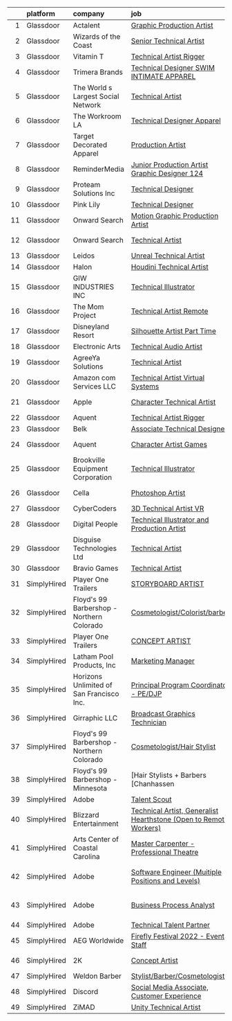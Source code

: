 

|    | platform    | company                                   | job                                                                                                                                                                                                                                                                                                                                                                                                                                                                                                                                                                                                                                                                                                                                                                                                                                                                                                                                                                                                                                                                                                                                                                                                                                                                                                                                                                                                                | update_time   | location                 |
|---:|:------------|:------------------------------------------|:-------------------------------------------------------------------------------------------------------------------------------------------------------------------------------------------------------------------------------------------------------------------------------------------------------------------------------------------------------------------------------------------------------------------------------------------------------------------------------------------------------------------------------------------------------------------------------------------------------------------------------------------------------------------------------------------------------------------------------------------------------------------------------------------------------------------------------------------------------------------------------------------------------------------------------------------------------------------------------------------------------------------------------------------------------------------------------------------------------------------------------------------------------------------------------------------------------------------------------------------------------------------------------------------------------------------------------------------------------------------------------------------------------------------|:--------------|:-------------------------|
|  1 | Glassdoor   | Actalent                                  | [Graphic Production Artist](https://www.glassdoor.com/partner/jobListing.htm?pos=121&ao=1110586&s=58&guid=000001819ec3025aaa6997ffa22ed86c&src=GD_JOB_AD&t=SR&vt=w&ea=1&cs=1_68b83e78&cb=1656225989777&jobListingId=1007945558438&cpc=AC285F3A3ECA6BB0&jrtk=3-0-1g6fc60juirn0801-1g6fc60kck25c800-22720f81a25c8eb8--6NYlbfkN0ChYVx_I3yfZ_JDY3EFoivtqvi_stwnZ_kRt8Dowt_l_d1ydueao4NE-oUleRJ4yhjI24uC7q9QazSbV01jVu0aTC4klFrEunsKmI0CC3LdNOUaQwDKjIRcCWi3E4Xq8b6VSbW0XqCF31KZc0foOcY9yHmN0pt8crHKtnpCm57t86S4MPp0PiMFatxUhRasIh34SprO_sZxRXfrWe4P9jsnyyFxwoX3yuXkLMSyzyr0necLu1XFRfzK-FMTOZJOoOTaE9DerCRO3MZ1HWEEU_kVA1hPyrVF3sWv8vMS1_oRubs6-eQdBvlZG3ftQWu0J0QDQTV8sDQ-Dp6dkwLcIqIG6sFSVrWB1Ktu3cy1J_da1exmhMLPF_Pz8nWpsUQtJJflSCVDiTKsjA90vZsGcjBdDS4Ecuqg2qjbxfa3xBp5XeIDLsvdqqtFp1p74_CqfSBAfGvuPISzM7OaV6dV_KrB3SOk2SistAwC0_vBnA_OkUMOtJGmHbfOp2etx3tRUOi4ifHPOppbiOKBtMUNYKh-XnqPh-24maCrtdvNKIOFg_LL4gcv6CQVnfWcqh1UivsMamRckcm-LIwnGGcyULkLFZgSUzs4mUgxlUqsRjDV2D4K_oR6eiLSxhNkExDpooC5Hyf4TFIJQSQBgeNj8wlJ0vVCxEV5Cylt4ikXd03aeaexiMlAv-_sahj6cudFFRVvjfoI6uetN2jBEMO286RzGdq7Cxo4LUX9DYPVW6R0OG2lo-pIKJfuAOTVhxKSqrLHuD3RchwTTArf9f1gnet3gdKTtVAhZYZ6JkKXYHuhRrrYc4mqSWpPxZX2WT_9xo-ANAamLAJ7PnHkjdxK19TI3YPTQ6u2-_7mQ-GXxFw_Hzox9NKCPjHgbOSCaim0G4bn2KvjQ4Gahyi9tGcnQ4B1-nk2sLPS6SVIEZLNvkHakCtmsWJfpSWD84KHWp89gYd7c2E2hVwZbDh-FMBELucj)                                                               | 9d            | Pen Argyl, PA            |
|  2 | Glassdoor   | Wizards of the Coast                      | [Senior Technical Artist](https://www.glassdoor.com/partner/jobListing.htm?pos=128&ao=1136043&s=58&guid=000001819ec3025aaa6997ffa22ed86c&src=GD_JOB_AD&t=SR&vt=w&ea=1&cs=1_597bd857&cb=1656225989777&jobListingId=1007942802386&jrtk=3-0-1g6fc60juirn0801-1g6fc60kck25c800-2e8120c95d0ca352-)                                                                                                                                                                                                                                                                                                                                                                                                                                                                                                                                                                                                                                                                                                                                                                                                                                                                                                                                                                                                                                                                                                                      | 10d           | Raleigh, NC              |
|  3 | Glassdoor   | Vitamin T                                 | [Technical Artist   Rigger](https://www.glassdoor.com/partner/jobListing.htm?pos=119&ao=1110586&s=58&guid=000001819ec3025aaa6997ffa22ed86c&src=GD_JOB_AD&t=SR&vt=w&cs=1_34a357de&cb=1656225989776&jobListingId=1007962317063&cpc=654405A9B1E0A9F5&jrtk=3-0-1g6fc60juirn0801-1g6fc60kck25c800-d1729e2342f72383--6NYlbfkN0DMrcEu7yrtATojKJA7cEzGQ3FdRGWLh0CZQInL4ECGI6k5tN82kdM0cJmh4vC7GgjpjbQeE5vFHotHBi15vWTIMJ4yAvWAqWsM3yUkfZrfPR5_JbD41woid8Z4aQ0hF9ds56gHuPBjLGMZvZRK5TRRkHcRuaZAXh56ue6QrLIkX5_hACo6R7KPg9z1_xLM_jSI_QgZzzKjmsntJ41DBOgWIOlU1dGKKh3pLdglkAwnYQ_YMgzigqZLHIrYnbbWng8bsmgq9W1zunqv1fvwD0-7tjH01UcmxxJwvDjGfNs_6OYu35xlMc1rGvLeWyf_IiQ0ZdlnbHL7vCM9aE2Qf1p6If21lTFjIodH7s5voghj0Ku9KGPB-ozxPUIY_PaSKYeXwiJChkMmLtXg5KFqvkJSa0S0cJiIdb4Maofp33gYjoQFL3pbJ0uTFnEKuVEDQlW4jzfhlCD4nVqltzPZQDkX)                                                                                                                                                                                                                                                                                                                                                                                                                                                                                                                                                                                                    | 1d            | Austin, TX               |
|  4 | Glassdoor   | Trimera Brands                            | [Technical Designer   SWIM   INTIMATE APPAREL](https://www.glassdoor.com/partner/jobListing.htm?pos=109&ao=1110586&s=58&guid=000001819ec3025aaa6997ffa22ed86c&src=GD_JOB_AD&t=SR&vt=w&ea=1&cs=1_87059950&cb=1656225989775&jobListingId=1007942360547&cpc=9A35C3CDC9AD954F&jrtk=3-0-1g6fc60juirn0801-1g6fc60kck25c800-4e00f04391f14b82--6NYlbfkN0DzaDHVbxJ-LJZej0v9fk4K-FwNocoxjQ_zxp68kPBvctOBIAfBBfY8yM6aWU0BbG79AGZrteZDLLR1ROExfUvURuACMNXEbU2lgAZJTHfTwjbvTSxRq4aFQdJ-C5X2_gb8JBuE7G684wYkkNPhUNfVRXTN6x96PErJfEPfX6yxrsP4V52AM0C8BHBBJXIs_ceJnQvGp72VysoKNNhCVXerVu9v7gpSziIxha04615iBRAp_VXUFAhqe_jnUAT3qWEMXeNSGgM3OP5mwbO7GejxFq5ytwdGMuctiSV_fGNJkvDuNSxVQrdW1ZUThSGXH8P-dJnqwik1hH0TpbdXsUCJHf1ILre4qktvCu-ldlMuDTRdxUwpOPXbtG0LP2E_RReLNbR3YzLvQdX_41k9zVy7EOMegVFezGUJM-HvkmQFJ-BBv7cvKmTGVX-PodLUPaA5-5AMKEhV12WrvZ5lLtyTsnGU_ydRXJQtWtRm2SyLzb4f6HkeWi3IMTOMtUZnHNDQtPPahtl600ySYSpQYqvsTWqrqOILd8M%3D)                                                                                                                                                                                                                                                                                                                                                                                                                                                                                              | 10d           | New York, NY             |
|  5 | Glassdoor   | The World s Largest Social Network        | [Technical Artist](https://www.glassdoor.com/partner/jobListing.htm?pos=117&ao=1110586&s=58&guid=000001819ec3025aaa6997ffa22ed86c&src=GD_JOB_AD&t=SR&vt=w&cs=1_1a37cb19&cb=1656225989776&jobListingId=1007940701350&cpc=42BEC95245890617&jrtk=3-0-1g6fc60juirn0801-1g6fc60kck25c800-a89872819a82c25f--6NYlbfkN0DSgjPPcnEdvoK3uuxfISLALE6pB1FR7YSHOr_tSg5_QGIhoz_2VqUepdcKLBLI_zSM2ofyPzeQLtzdoth_FeSpi_SRGo1jm_O5Zz3wI8xirG3g5VATtwtMr0r4LH8DSyg-ysPYLWuJRl3oK_-dNRVnhmQzoQ13ikV9FlZyMcmYyzehO9SEQ187So3EvBb4Ar7jCRkb54HgGMP-RGwUysZrmhba2Q3l2ejShX4Pigomd51VMfCZoX4OHjluRuzu_JEtxRhwd0059kzEJ6EohCG05XBFFTAyxyMYqbQx09HChkT6bsTtUJun6IJuOBb752oXPPn_OMXRLGtaBeovDTQ8-FHwNRdVFpTB6JWAbPIOfQuNv962QNn_elOqu-3PHBcygyBbQc2Nd17ymj5AHhuORAJMPsf0swJeenv2ljMZGOwRLmP5Xw0l2YUV6l6zx0cz52wdOAb9ER4NKnGew49NUg0MdDRvwNHx4BpLFlTVjwmbF6foQ9gwvSNew9pL757U_11v3iQVPrRkrtBNAOBrywnMGTG6dGv-9eUBJMAjOwrN750OghdWfJLS60atUDWdmmSClmgceg%3D%3D)                                                                                                                                                                                                                                                                                                                                                                                                                                                                                 | 11d           | New York, NY             |
|  6 | Glassdoor   | The Workroom LA                           | [Technical Designer  Apparel ](https://www.glassdoor.com/partner/jobListing.htm?pos=111&ao=1110586&s=58&guid=000001819ec3025aaa6997ffa22ed86c&src=GD_JOB_AD&t=SR&vt=w&ea=1&cs=1_f582e78e&cb=1656225989775&jobListingId=1007948862201&cpc=81AAE51C33FDE227&jrtk=3-0-1g6fc60juirn0801-1g6fc60kck25c800-63055c2c9f39e4bf--6NYlbfkN0BbxD7TrE-0N5bh3QngsCY9650hf7u1LNH0kUNNe64i46ArhF52c5H6kK_ReaOHWezDTI2PlXxbWhRUQmaRdJbsiGHEQRuhsScJbHgWwr5ya7Irfu9MN8k1a-SYASiDP-zfItoPmHoWd_EDJt6aCO4KZEYE13hlEpiS2PXxaSIpcndCNbv4tB3l7CpzQvOoUQ3WpXc5Fu8AqJfv7oZOcLliyZMFX2nyoHrXIDsgunAEk-ER6kXjZ7v4ZILfBlJEzbTeN7Itibg7UmYlUIXhvDMiKxDMPrlr02XL2xnOZCGK-LGc_Iayp7civaBWqR56SOBLI3A40lEhcerAj4JzIYAQgK8xPc-Y-XmI93PoQVObHZJeBQrt__6TNZ76wrPl2bf6T2nh0JN65ZnLAkqYkI0EBuXnO18fwThsbkrrWu_99teEgMmb4Z_U68B0xRHIV2v0hlfKBPAxQ2XqYB2cT3QRDmVoM0YhyNXd9Sizs2-FPvseTTtJvfMgupBkxMO6GvKuEsSiF334nFsygFJcY_5zM2rLMsJ4WTE%3D)                                                                                                                                                                                                                                                                                                                                                                                                                                                                                                              | 7d            | Vernon, CA               |
|  7 | Glassdoor   | Target Decorated Apparel                  | [Production Artist](https://www.glassdoor.com/partner/jobListing.htm?pos=112&ao=1110586&s=58&guid=000001819ec3025aaa6997ffa22ed86c&src=GD_JOB_AD&t=SR&vt=w&ea=1&cs=1_55bc3243&cb=1656225989776&jobListingId=1007957354561&cpc=BCC169F53084E245&jrtk=3-0-1g6fc60juirn0801-1g6fc60kck25c800-1a3b45e677a54cb2--6NYlbfkN0Bo_CM2a8GgFIiw_-9fb5ug3xmG_MFCzpxBl7ntROtVZZwkxXllnYUBhzsTqc9HtDgbkoWzaQyTD8_XaTgEbQv3-SqPWKERgS_tywJGKmf8eQuRLrDFduzydL0waq8QCLW0iRimbD2pB3Fdt6YqXlu_Q5nr5HDngECSopHhOxqwVou12V0qZJ5dw569GPS6PyBsgZCw4wCgH2rRPwBYHwj97KHl-MX14ePomvUISS6cLnUCjY6l1CPv9JWxLr-hSHhzgP3cEoTAd0M-5D_caejStaah1r5rgZpevMSJprNv5jvsbhPehhhYyxrDoBplpHy54Kc4u9LnZ9tW0FFZfPKwQOzr1_h3z4PzcOLi3xHVEyMQvoKPOyuOLKR8JTt_DHIssHi7S4nXJwQJZ9xp9O4lkltHpSVbs3BudIkOxMjoDXThHuI_jSXfj-sPXLG9LvSYP5HVU6PcY_mSsj_AVZ96Yr5-Kp4H3idbkQ07ShgGZNzAFw9H19_p)                                                                                                                                                                                                                                                                                                                                                                                                                                                                                                                                                                       | 3d            | Naperville, IL           |
|  8 | Glassdoor   | ReminderMedia                             | [Junior Production Artist Graphic Designer  124 ](https://www.glassdoor.com/partner/jobListing.htm?pos=118&ao=1110586&s=58&guid=000001819ec3025aaa6997ffa22ed86c&src=GD_JOB_AD&t=SR&vt=w&ea=1&cs=1_34a198e9&cb=1656225989776&jobListingId=1007936492396&cpc=8795CF9063CD573D&jrtk=3-0-1g6fc60juirn0801-1g6fc60kck25c800-569d684d66484897--6NYlbfkN0BV5xWQvMmIkgUcdRWb7iWRWS4LnwJ0A4ASNg0KGqrukA_POA8ifgoOj7ZHGRdIKnJM5Akv8CTLubbgm39frLjI6SW68wxRZ1sDCXhijtVGwGl9pRDfP47KOcAfa8RcWKCvRIKgRXTu8xs--URbPDi6al_OYfeBVj0B8e5CxHkjLpKmqZb1ZIUPCfsKVGg8okCJ4FTwFveRg-FhYqWSAopq89-I7b5C_5wjdvggS-Eb1nkT6ULNUonlR0sSCKZzeNIcob2MZX_GzVmZDCOcTBjlAANT1jyTuTQXMZeQRAoC3jXZaAID2a1z7ui9xVKe6__L-rX_-owrXIuUYnPAtJAIteiqIDGDT4Vllz74RS6smqTXCqL0vz6YpvLK9Ct-0r3f43xTUlrMYse-pVQgbXBzwt-O4OcMohwI2qLVy6Im9mDMN0wktw9240bCxzwFtJYSwvuETYgafTRGxaHV4dosihZvVgDJBpHIfZRtypqyzevRelu5Gx0YSVxac5OUgrDSs_Ilp-adpq1Hn_wsbh3L52cQzKSt0Uc%3D)                                                                                                                                                                                                                                                                                                                                                                                                                                                                                           | 12d           | Dallas, TX               |
|  9 | Glassdoor   | Proteam Solutions Inc                     | [Technical Designer](https://www.glassdoor.com/partner/jobListing.htm?pos=108&ao=1110586&s=58&guid=000001819ec3025aaa6997ffa22ed86c&src=GD_JOB_AD&t=SR&vt=w&ea=1&cs=1_f32e3738&cb=1656225989775&jobListingId=1007957157599&cpc=5AD91290C07BA34D&jrtk=3-0-1g6fc60juirn0801-1g6fc60kck25c800-d1a8cd7a36bbccdd--6NYlbfkN0AEHyidsAqlM5jU6RNZv1Yf_D4e3sgfUyke_uMGTUdwuNYaPub4Pzc-m7WlvIsD3mx2oUdZ4W7WlRNRRNhxlogjq4lkkLP-kxzMHokMcDwNF6sl7fpS5lBMMKe8h0378UpkGmF67BhasmU-epXJX_L_fj0Bt_qQrpg8Xj46DImytkJLG-izhDhCgRfbCoH_NfGz2zTLF3N1DBC0DIe6co1PIhhxsueBwYeFM2VfWWgnPwAViLtEkySvd9hgq8oacjPWwWqtQQ_r78WoNe8GcIv2RYWzn0Frsl2FReyMlxGYG_h8S4nhi1cOqTI0_slaLTA8yYBpMk81DxsbvUFp58HqDhsz_Lp3HuEnJF2SS1SnzXwlw9MrPo_r-RmaUOQnIse_vhgJCIiNZ7GWUbFvFgP3DS9Af5Uhb6hrFep3DAFlTGDdYRiIMxPSdTV8mIP8Ebt13FlHsE900SYnpRRhz6P6IPSYOSmtZjGTqeRPcHNH0ImbrbZv1GGOGdKgCTYkJ1q4VAz7zji_qg%3D%3D)                                                                                                                                                                                                                                                                                                                                                                                                                                                                                                                                          | 3d            | Manhattan                |
| 10 | Glassdoor   | Pink Lily                                 | [Technical Designer](https://www.glassdoor.com/partner/jobListing.htm?pos=101&ao=1110586&s=58&guid=000001819ec3025aaa6997ffa22ed86c&src=GD_JOB_AD&t=SR&vt=w&ea=1&cs=1_c8406d16&cb=1656225989773&jobListingId=1007942576037&cpc=B19CC7041F9A17EE&jrtk=3-0-1g6fc60juirn0801-1g6fc60kck25c800-6ca449f7b44f1ffa--6NYlbfkN0A8LtuUM5rt82vFgyuUx_XuLHI-lkxGTrVIFyp0Xvz3vs24rs5Sb8Q6Bq2cwIJ11y8FfEiLGhJhF88_JaM0WcfrHwF79YfVmWtIVxPQ7r7lri3V6acNC4fxRtK84dkVoObiiXZpJf0AdkW5d3or8LrXhZFJyP0Blb2YzeIq1b71rm2eWg8m2AJ6B4UrjZV7ISrixS6nDf0gjZKj2i9bwYNsiQMkc21Zka5YRnIrOGkjuQ7UyfyBrr1tLDTJwLki2b2CkG6T7D2vfCEEf0RtL2RnAsqpPQfd2Rua7hxdh-Fci36pBMPVBgOTlKwKkZoxlwzqOdJFOxsN1rlfKTI0PrmoEDVAmTI4dqwOuWSW5opyF-_dqaUv0ONyqIZRb2ZhVyd7moQmh5wXg0M_qTV4hXmwVZNSEjpCOuUGBZsQA-Y40vKJINv19wDY0fglCKQXVZ5CnYXTtA9LIgV4LvwNqml_Rel8-PzMawpuTexvtXi-fFL29RUjlzDJ-19l6VpUNRKWTikKqMyOFA%3D%3D)                                                                                                                                                                                                                                                                                                                                                                                                                                                                                                                                          | 10d           | Nashville, TN            |
| 11 | Glassdoor   | Onward Search                             | [Motion Graphic Production Artist](https://www.glassdoor.com/partner/jobListing.htm?pos=122&ao=1110586&s=58&guid=000001819ec3025aaa6997ffa22ed86c&src=GD_JOB_AD&t=SR&vt=w&cs=1_1ddf0b61&cb=1656225989776&jobListingId=1007961833936&cpc=FAE5E775D180B2FB&jrtk=3-0-1g6fc60juirn0801-1g6fc60kck25c800-e8e3ed6900b5bd0b--6NYlbfkN0B7YoEZZ2QAGDyEGGmBPAUWSHc1Mt3sMCn9FehKcWA3wwfxcx19LEZnY8Y4HGhdxxoQp0HmvOAT_UBjjWFVv8sKPGzeOsoHlhoPu-AF2LbWSgdmVQgi5Qvn9Dh61AkfJq-XkVTpI-rWPT3r_cl3LK-3vVnDhNDnEu_Ixs15ZP4QiU04Hou0RnqnuwWofcR3EV1hLkJpQBaLEu4OW3RBODBAuXF015EjRaVvumLbLRa996ctLM029x6ZLu2OBKu3SWFvWSnUaBTdF3CS4TJD54W28NFyCVjILiDrJR1Mo3bgTjgNT3QZ1yO-TiZtuDwvtbSFbHjGN0azIBMCj3rdVpbyzRHzsbvylEGa8ZoWhdHw87qWXFkfyFtgORaIliCAM1NdzNLemzG7hgy_nCyT-VDpScqTZVqoAaCyh9itzkhXVU3l54Mdy7L9EIMaAes83zRKgVHRVVM57LCt7Gk6qDqulXSC5wp_rfnt3y6Z0jCxlFc97MS7jXfVf9GZwinZniKWhqm8Np-X9ko3B7LzFmwSKnIrnxNiIrBtrHo-HQZPTcjsIgmTe9FOxfN6glmNA6GX05FuuJ4B2BJBxeSinDL_LXOyRGS6HcD7iqvGsBgJY_UY6yyrAhXNc1LyqIseKzNFMgupKZba64mGvyatycbMNDsqfUf8kCich5PmWGkMdx6Gawap1C2cHRFkG6vOdK6vvuGn2X735PJkQElYeBA2FMEjh62XIzbhv82_3xQdygidGCNzjos1ilvo_88nTTGI4XbyHiKjR8l5a_3o0YNTutxvzfqBlmD9pt2FBAda03XmX91HxuE9rRHY9EkjSRd3L1hPh-6CRuPKW-5nprq5Cc3vTahDSrZ2PXDZzdXIPRQJrSP_Qb6kbjHYOZgseidz4_FKjwncqymI2K94M8Smbzcrwlq8GjPx9mWi38IGgTHpyOr-CITsGe3GPMO79y1SpPdhKYf_kGgUGs7Kw_wVQPBbDgJ3VeT4O4-w6DmYTVDD3sSpbqrKbpkUg0jpqlppZKl11us0pw%3D%3D) | 1d            | Sunnyvale, CA            |
| 12 | Glassdoor   | Onward Search                             | [Technical Artist](https://www.glassdoor.com/partner/jobListing.htm?pos=113&ao=1110586&s=58&guid=000001819ec3025aaa6997ffa22ed86c&src=GD_JOB_AD&t=SR&vt=w&cs=1_e531e980&cb=1656225989775&jobListingId=1007954886133&cpc=1FDE87803EF93CD3&jrtk=3-0-1g6fc60juirn0801-1g6fc60kck25c800-5131d7b8876a0659--6NYlbfkN0B7YoEZZ2QAGDyEGGmBPAUWSHc1Mt3sMCn9FehKcWA3w0R0aH9tn_iPRPZmwuOkWsxEWWC8gx3As6Kin8dza-zO1qi84xRYi-22dBLOTXn3y7FjxBhDhCHCO3qP1SaUDmU7IMeOPcNnVVI_NQpCX5fLoJMiqsFbR0fySQ4eHDZPdgvUyufVUWxAWuCGyG6NT8qVDlTwsVj_7UaPGjpy-gxpd19Aoywq5Rm1harWKPuG2a-vD4KAT7vTeQwF5E7yoYAw25GJM81QdbDUqikS_isBCxWjdOZORnVJ3sYOsf9RCkTk4D03algr1CTEenCsOQeC3sr2d8s8JSBuZsDsbi0H-FlJvd-VVrxz2fvnVJEfA2gfm3a6xQidocaBJMSgFrA0aFjAECKqK15J2tC-4W4Dvns8NcgDIFIAEyL7V52hUVk4lV4sY0pNkoIxjJFeXpwvAlAEd0YutK51-dtZbvJKsvyg_PMuyvs5qu4bgFkaNUdz09JpBtVOcZ6Lhg4y_dpnxEn1ELzDrnMOVXVoCUaTAvAxb9zMwH6iR232xZRe-38yqLcMZGIXrFU203BrJckE6NuGOVhA_ZR5_B6io6oaKkyi-Ara6hvyIX6J50DAhmZrga0-g6GAwsLSkZ05oxUb7lYjehHayQQF7hBRzkzC2idFdl0KmTs5nLVrpmwxYvEN8D7SHtMoXvihl22MF4JLkVqEPMGGQT60DKbhXudJ37G7RxoNKExv0BTsnWe2QiAJrt7-nPz1Wvu8IO3M1VlQBXDd7zLD7rA5LDSENQZTFVzzo5I38TGJ15dpKov0jEZalOArOZjH_c9wn0PVY1rRqOqBXjdGMM7t8sgu8We75pOx8geXkTUlZ2ZoLn865X1Mnmq2THhuIpYWCViqQiJ563ncYJ-L2kg_t2LbD0bI0DPSJaSBYjb29zRU8DYTUKRD7hjHKCLqlQMjr3H8YntY9nncBE3xoMtG6jt8JEfSx_PIEa6RClpaUf0hL_J6EfK9ZTl7v6kP)                                             | 4d            | San Diego, CA            |
| 13 | Glassdoor   | Leidos                                    | [Unreal Technical Artist](https://www.glassdoor.com/partner/jobListing.htm?pos=110&ao=1110586&s=58&guid=000001819ec3025aaa6997ffa22ed86c&src=GD_JOB_AD&t=SR&vt=w&cs=1_22067548&cb=1656225989775&jobListingId=1007942534448&cpc=39721386339D0809&jrtk=3-0-1g6fc60juirn0801-1g6fc60kck25c800-8f4ae5795578ef6e--6NYlbfkN0CZUO70VSdYKA8PR3jfrSh5ljhqJhfDt0PzQCMubt8cRihWbmqO_-CcWTBwQGpXTij7f3URfWPIMThHTt3tGxfKzaCyKX591fJOuDZXagR_WoESiAk41m5Jre8N7w6OskZp3RJq_SKlMmSJBKbO7CpzFoF3RzMXAWQR0sLqlITwk50iPKARXVKR2B5GlEgIys5nTrSHXRyo47xqsIKCTCCr0gET-2VjxB_OHI3kb-5EOh_1B79UTZw-YYYbuipO3RRK9_ZrQO1Fr8Qf6RS4ygghVoRdcG0PdSzXt4jGXQB9sayBCpz2DdmLTqV_QKpa14BRz-IbaTD8w99D2im4x2EQ8iTusHPdj7G1uFW6KoNblJZ9ErMyfwpgiCyJ5hQpSDFrJgrRvjtLhiVYQ7y8kdxySkZlMDglgJG64diEn36oabmfcjRiupSiSqR-De1Xg85GgI2uWch27SrLmeCLfs6e-vrXWN09uegGDk7NxyX011mGvCsj0EfPZWSOzZaEToN7qLrhVp4moFk2vMRMDNRM32wgqFoYVC0yrjj6Dzti2134BlOqibYoi4dvSb9BNbWOrlDH1iNTSWxCZqpIPuqt5dDLggMjDy9Z_OcAxaTn_25g0Q5BUx_z)                                                                                                                                                                                                                                                                                                                                                                                                                                      | 10d           | Reston, VA               |
| 14 | Glassdoor   | Halon                                     | [Houdini Technical Artist](https://www.glassdoor.com/partner/jobListing.htm?pos=129&ao=1136043&s=58&guid=000001819ec3025aaa6997ffa22ed86c&src=GD_JOB_AD&t=SR&vt=w&ea=1&cs=1_e66bd266&cb=1656225989777&jobListingId=1007959833134&jrtk=3-0-1g6fc60juirn0801-1g6fc60kck25c800-0e682d02f5dde0a5-)                                                                                                                                                                                                                                                                                                                                                                                                                                                                                                                                                                                                                                                                                                                                                                                                                                                                                                                                                                                                                                                                                                                     | 2d            | Remote                   |
| 15 | Glassdoor   | GIW INDUSTRIES  INC                       | [Technical Illustrator](https://www.glassdoor.com/partner/jobListing.htm?pos=124&ao=1110586&s=58&guid=000001819ec3025aaa6997ffa22ed86c&src=GD_JOB_AD&t=SR&vt=w&ea=1&cs=1_35a4b3d1&cb=1656225989777&jobListingId=1007956841984&cpc=B076152010A3B66C&jrtk=3-0-1g6fc60juirn0801-1g6fc60kck25c800-df52499674402d85--6NYlbfkN0D0ff9e8Lfwlpl5zGbQmpn59AL71QmFd7VKOAnfyjZzp5sdngV8WPgYe0dov1m7Y2lFwjrbvwrvRpZ9XeSBlNvtin7dwLDm8U2jwpy4o9tCVRqCsAEGEiOZqdueQGPHavfxmDYfjlC56wPi7Tckr7wzfsb7oUrcCNwquubYzhDhT5cNb4S8P4UeMhE9ZpoRk7Ze6RN6rMvBc1unC0MGBhKWKeX75dfhie1I3u6oy0wv6MjX_0Lz9eSAmZ3Hbg79jyRKCSpEpVkUBYi8s50ThbmCJu_kcjX2o3x6m0refRlqFQvG9jyPdlCQUcZ1ogiWsrhOrWleZz-s0t2ffAYKlSoCCwLnz1kigX0stVaQtaw2YXVtkTqUE19SERwwdC__W8hnMkMruUOH2MvugoKvbtr8QYQzqogEDF1qz1vakc-o679QVcl7u2T-XlRuT20T7s_qfD2Du_MZkrEA1OjfSe_mVck2448UfCs%3D)                                                                                                                                                                                                                                                                                                                                                                                                                                                                                                                                                                                     | 3d            | Grovetown, GA            |
| 16 | Glassdoor   | The Mom Project                           | [Technical Artist  Remote ](https://www.glassdoor.com/partner/jobListing.htm?pos=106&ao=1110586&s=58&guid=000001819ec3025aaa6997ffa22ed86c&src=GD_JOB_AD&t=SR&vt=w&cs=1_07817145&cb=1656225989775&jobListingId=1007939939925&cpc=9C2286EA3771AAF6&jrtk=3-0-1g6fc60juirn0801-1g6fc60kck25c800-264f9011810ab4a3--6NYlbfkN0BDp_epf89aHDQhKpPegNJQ_ldQpEFZQsM9OcONMGxWx6pU56EKHF58QjVdAUvn2gX31HUntCyLUwzir2_2qLQKiwc4zqgc0EcGzWlJtEFabSJje5p3zQNcGS6mmu-hK71c0amOsooqt9D74xqUp2Fe1oOyI1RWtfFw9BBSi2GEBaE6UlKZT1OWIdXPTDdxo4r2CKcB4CXsP9lFH1MeYDGcuoJb7lbIqEouZW16ydFhUzY3PFQ24fZwbdOAilmhvGJ2eJQtNK0zZepykJWn1CAeiDnA646gkAbptNrKBj5pQm3r45lYtVDeLdioBRgGTQdvkHn9WoDFEAinwP5Y25DAoXigthEjALKouK-KqUqg_WFwkUTIgEDydvV4Le9hfQENHR81sUKU71CRGesbH6oZ-VwwFsrOAuA4RafV_mHmBRVULklfcPneA0Ds8gqRNwLfcWNGpFtXwKg7ScNuoGY--2ppGm6CkuOIrfJHKEKdKp65AF-BLpeN5UjdecdH8ULHj7FTxAjSSdlZGW47Y4CHnUqeg9V4A115KOnTCqIBLHWNHiZL0bcm5JPuX0IcKelxSFAYKePkJg%3D%3D)                                                                                                                                                                                                                                                                                                                                                                                                                                                                        | 11d           | Bell, CA                 |
| 17 | Glassdoor   | Disneyland Resort                         | [Silhouette Artist   Part Time](https://www.glassdoor.com/partner/jobListing.htm?pos=125&ao=1136043&s=58&guid=000001819ec3025aaa6997ffa22ed86c&src=GD_JOB_AD&t=SR&vt=w&cs=1_84f33787&cb=1656225989777&jobListingId=1007951411790&jrtk=3-0-1g6fc60juirn0801-1g6fc60kck25c800-30c9a2375c3fec87-)                                                                                                                                                                                                                                                                                                                                                                                                                                                                                                                                                                                                                                                                                                                                                                                                                                                                                                                                                                                                                                                                                                                     | 5d            | Anaheim, CA              |
| 18 | Glassdoor   | Electronic Arts                           | [Technical Audio Artist](https://www.glassdoor.com/partner/jobListing.htm?pos=126&ao=1136043&s=58&guid=000001819ec3025aaa6997ffa22ed86c&src=GD_JOB_AD&t=SR&vt=w&cs=1_d86c005f&cb=1656225989777&jobListingId=1007958055793&jrtk=3-0-1g6fc60juirn0801-1g6fc60kck25c800-bf2225137a4bb713-)                                                                                                                                                                                                                                                                                                                                                                                                                                                                                                                                                                                                                                                                                                                                                                                                                                                                                                                                                                                                                                                                                                                            | 3d            | Seattle, WA              |
| 19 | Glassdoor   | AgreeYa Solutions                         | [Technical Artist](https://www.glassdoor.com/partner/jobListing.htm?pos=104&ao=1110586&s=58&guid=000001819ec3025aaa6997ffa22ed86c&src=GD_JOB_AD&t=SR&vt=w&ea=1&cs=1_e4d000d0&cb=1656225989774&jobListingId=1007951928158&cpc=9908D8D4413DBB8A&jrtk=3-0-1g6fc60juirn0801-1g6fc60kck25c800-0e97c32089a08e2d--6NYlbfkN0Dwb_YIohz4zuU9-hizYTxpAJ9-qZQvsILXUPhgrrTAx5tS5Q7cYMYpo6ALWUQbQqPQiQ1qn7MmkWW37chkrsqLUFxmoGR0o3NHbhVPUXlHnJ0w3ZNtz9xp9hODUcuxehPfOLsRQhJ1sJhH3MYYD2quhXlc9D8fH-RjvVqMr76o7_mbbIfDg7xw2MtgTN1Zxq25Va3_nBswm8n0e7J9uOkCoFwNEtSn_d2PTiSpu7sxBMV48ZDuBvzpbaXHacMA6bvkXogH7IjzhcBwyQCZghrLu-7UaW2QcVjg61-SWRWJNS--K43nyrFA-Rv2qASlOm3q9VRUyyNI5AJsZZTOzcedFdLpzzKgearwIHb0RM-6w44IWTrwRh70gKplo9nx-0-Ha5dptgzvvb3W4lgw6BwedOD_EE_09NGpXSsZQpia4brYbqxXBjCipCV07M_uUL3seJ_XhWe8cIe89Yxn6QynXhtIK4ViPIUhwsGU-_9jggqpgpGC9vx-LJar1VTtO2I%3D)                                                                                                                                                                                                                                                                                                                                                                                                                                                                                                                                                          | 5d            | Remote                   |
| 20 | Glassdoor   | Amazon com Services LLC                   | [Technical Artist  Virtual Systems](https://www.glassdoor.com/partner/jobListing.htm?pos=130&ao=1136043&s=58&guid=000001819ec3025aaa6997ffa22ed86c&src=GD_JOB_AD&t=SR&vt=w&cs=1_452cb929&cb=1656225989777&jobListingId=1007946590861&jrtk=3-0-1g6fc60juirn0801-1g6fc60kck25c800-362bb63835cd799a-)                                                                                                                                                                                                                                                                                                                                                                                                                                                                                                                                                                                                                                                                                                                                                                                                                                                                                                                                                                                                                                                                                                                 | 8d            | Westborough, MA          |
| 21 | Glassdoor   | Apple                                     | [Character Technical Artist](https://www.glassdoor.com/partner/jobListing.htm?pos=105&ao=1110586&s=58&guid=000001819ec3025aaa6997ffa22ed86c&src=GD_JOB_AD&t=SR&vt=w&cs=1_71761b17&cb=1656225989774&jobListingId=1007943800865&cpc=AC285F3A3ECA6BB0&jrtk=3-0-1g6fc60juirn0801-1g6fc60kck25c800-b0764ac796d8d5cf--6NYlbfkN0BvKrLyj5gPmtZO9T8euul8TCxuuKNOtzRJOomxnwSEodTz2Bc-sPZl5OJ9R4TJsNeweKXq5aWbh9emI1Bdh4qUg8XCZ_BNygwrXO3dOzEnZpRSo6qle0sptwnuYlqFmsrrvBiQS_C18M7-w2LQsg7Xw2caGIg1_GOVX6ZhxtZ01dKlSR0wLAuPVZq4hmFoBzuwSHIfrlbn5WHPRQO3HX-IMmCI10dxGyoQVwYahHXbbGeBU7Xb8f97Eeyoi8BmQUwabuEtnLrBYgAdki4zO5PKP5wqAIub_Lrd5bYuidQ6Ju6GPuwztpkftileIy_XvErzAlGNwFQt1YC6vng8Lt7DwE6x32gQ9d_CqJT2R5HM-TX5AzyDXEXq3IyoQuuN_d4Gi-n003fNaTY9QtAxG0U2sPHi2sQ45T6L1fzSljziHK_WdS7YF_ofK_645RQijkslvVQ9GLvAA4Ukv-rfLA_RZvqzGecojxDlnhsxjYy8SvL-2dUcdnE3SljoCqLhxQI6Ut_aOXqKHIn_oLBzaxRrzHwxKiOa_Yuvm5-e76vl0--_dY1gNMyq8ntHI1GjCPOwtnjjwF8Phen8WuuEwSWjUbWvfxTOxv8osjAoTlFW8x3HW-UpM3FruOMAsrH4MGRTg1ZojtbNq0zt6jydn-IjACyEyTp4pMZ_xR7-iVXdMIPVKYGeugEpkJ1itzqBLCNZjlRXjNIFFtu_TptwxLHXU5fgRU7dCMA99TtiZTMDyRq5onMyIR8cfdRw68iNUi0BhwCdLt2I4gVoCCRjYqJDuIci1tKw8MRfpm0OUanTFrAwIPlgObeocUzy5R2UZYgjVjLcQulOQY-wXpk8qOjaiWVv5CNkMPv-Xu75x-aJfiPdHQU_sIfnZudhPtb0YZYA7wZ_e7GdHTrqDMtMEPvWSm3lut8xH2fU9vUWbSM29BIdW2GqXLpCqpgXSlM88-0mrrzXuDgvRQ%3D%3D)                                                                       | 10d           | Culver City, CA          |
| 22 | Glassdoor   | Aquent                                    | [Technical Artist   Rigger](https://www.glassdoor.com/partner/jobListing.htm?pos=116&ao=1110586&s=58&guid=000001819ec3025aaa6997ffa22ed86c&src=GD_JOB_AD&t=SR&vt=w&cs=1_25b8febe&cb=1656225989776&jobListingId=1007962455713&cpc=56C4EA4A1A191A49&jrtk=3-0-1g6fc60juirn0801-1g6fc60kck25c800-baa476b5b72aa624--6NYlbfkN0DMrcEu7yrtATojKJA7cEzGQ3FdRGWLh0CZQInL4ECGI9gD0Wolx9R2v-Aex0-GK07Knq57hB32WFRJXEorE8Gdb1PZY-tcXqFBhkUiSGen-2eUbNVnFuP8e9cXxFMkJuViH_SLlLVlw1G-0kwq843MN7R4rb_7RFzZEuvXSqX5eGErpKLuNk-Ta3RrBHf7snBoi4CdIH3_-G9KwBBke6gN63DbvSsKacDuIa9H7YE8sRLuVrLZLJN8UnSxyRFjS_rRqLBBPOqGIAbL-3J1AGqKvN351E8r4jvgnDamGDXLL6ThXxKCRqUdYukU_QvcE5w1PBqhA4Lixq-TtE2gTS2YKbDkvuDBAOULmxfpBtq8UWrw4fDtT14qh1_NEkdvU2_x1TlojjpUBoGbayQNjEMjguwfGCEiGEupcSWAIQ1D-22QhuY9jcLkldXwMAi1Y-7C20tq-bT3ZJxUW_rNq6u7)                                                                                                                                                                                                                                                                                                                                                                                                                                                                                                                                                                                                    | 1d            | Austin, TX               |
| 23 | Glassdoor   | Belk                                      | [Associate Technical Designer](https://www.glassdoor.com/partner/jobListing.htm?pos=115&ao=1110586&s=58&guid=000001819ec3025aaa6997ffa22ed86c&src=GD_JOB_AD&t=SR&vt=w&cs=1_90cf5782&cb=1656225989776&jobListingId=1007955653646&cpc=5E31031E1AFF45A7&jrtk=3-0-1g6fc60juirn0801-1g6fc60kck25c800-e80d341a6c1fc504--6NYlbfkN0Da6J51kXWVbKwKvqLrPU-n_Lo8-YIDkUozJ5xEI5XbK5RbcwwFnbOzbi-PuFpPYiqu_xgLgKCdcdMteMpHFo7Ak7FTMxx_vTRKQKRj4VD1EhkZzH5rPeraMOz4OMT2JgPKURuYzY_636Og9sr6fwPgeGxwanhP5_k5ncOf_bwbWp1HVCEygv2kgL4O1zuVRbTpS_unQT5TpgNQliqoHXLyb_9qD8FECNpyoySaqv7BfMQYUJcu217pmxrtYvh6Zk4cUPEvMju_xj-tBuuYAd6ycUjkLppbQhUh9R82k6-f61_xd2yWIPBD1iAEJgjfigbVG9873zI9SSI88xCkGnBUGaEoRorgZo-nURe0gGiov__owBBwiq1Y4ZyVJDuEl3ke30o00qNMjmmgF6A7WEPNxbkernEn8tqUXT3tv73Gxp12aanKOG3gEUV_A4lgiP3sSRfdEcAzlRBjDaBmNYJKaKpznqlL8VXIyagD2HPIXYtY7PRbg6FCTeHINl1qDbleHfKEBhKIFfemIpCjRrng2eRQlr3y2FkkeWHrFmH-MEug-zTgOk6Im6eLT4vLY9Y8_azf_sc9pIH2z_9WJHWj_6yOb1eD8WILJuTaSWCK7w%3D%3D)                                                                                                                                                                                                                                                                                                                                                                                                                                     | 4d            | Charlotte, NC            |
| 24 | Glassdoor   | Aquent                                    | [Character Artist   Games](https://www.glassdoor.com/partner/jobListing.htm?pos=123&ao=1110586&s=58&guid=000001819ec3025aaa6997ffa22ed86c&src=GD_JOB_AD&t=SR&vt=w&cs=1_c4179838&cb=1656225989777&jobListingId=1007936255373&cpc=C4A69CCDBB3B9599&jrtk=3-0-1g6fc60juirn0801-1g6fc60kck25c800-5dc12179ce319e3c--6NYlbfkN0DMrcEu7yrtATojKJA7cEzGQ3FdRGWLh0CZQInL4ECGI9gD0Wolx9R2v-Aex0-GK07INm5qc-78OS5RFjiAQMb953HXtJYxo9EZrsW0-5j0-c3nYAgfIYqE9pJuivlfPVhH3KkSP9XdJjRafUTgIOGi1N3luAKrRSHzEgcOJ0G8wLncC8Wfl0OJ0Iz6G91sRTs1khgrGIFDeOv43HpcdDaKS5yhktFhUmTF3mtBYLTTkuGzbGfHORj78AVfsYOrrVWxfyzi15DfjT3S__FUvjRE8MZWlxpOMHA3aytNVfYv_gR14R6UFGZ7cUnh7XLuNxBd0zBL0FSOm7WKAEQjNtMj-ys2if88oSV1-xjLFNe9rqS2yxpn6yycw5N28yH1o93IpRmGPhEqcnqnfqVNz1dU0b9ZceRlKJx-GQ_5OvWlfc9-A0FYLIRdANivhwQ9GEu9JG_ubDkg4Q%3D%3D)                                                                                                                                                                                                                                                                                                                                                                                                                                                                                                                                                                                                         | 12d           | Redmond, WA              |
| 25 | Glassdoor   | Brookville Equipment Corporation          | [Technical Illustrator](https://www.glassdoor.com/partner/jobListing.htm?pos=102&ao=1110586&s=58&guid=000001819ec3025aaa6997ffa22ed86c&src=GD_JOB_AD&t=SR&vt=w&ea=1&cs=1_9d58c294&cb=1656225989773&jobListingId=1007936888104&cpc=AF2D762EF527A09C&jrtk=3-0-1g6fc60juirn0801-1g6fc60kck25c800-41e04f3e86ad5be0--6NYlbfkN0AZXaAnvWQ4CgrLXQ3-lL02tNl7RttvYaq8uLDT5Ts35NCcowzALMXIQqjvmcfrs6iMLJ05zGA-MhMorrCdO21YArmacLMbamaaI--xOxstkw4OE4ArF69wbv_BZ19iAa8FUPubzpnYeMwy8YFCQMxVYeL-JWXvwPWhxFRcp6GsxKk5XHdd1DXlkAJHxgfYbD9lPrygAmOH48BDdi4q3ygHZ8MVWizpMdjo7vKwZw2xNB6K8ZiXroIsQnwZqIOtSYIjnZQeAB4XWwi90YNAgL4SH4RxX93Y1Vkt7WYZ1f2xs1lnZOjXKJrUERbQ6tnNgIgIxV4Vj1BYyO_w7ieMVM7wsxiHn8Zct8HmoYgMKZYiNcQHCxIVoxzQjXgxOBGU98IAW1xT-SZkjTYrhk4HbCsvnvTHDZcFTNRNSquajUGvDPEEmN9OtAgTDXbMIFJOnu7dYfD_fGlyroGzAIpwaUzvDyo_X9BVrM1mw6p5JEUK-kxxbMu23SYVuJvvButeLbYHgv6RqV1BrSdbKk6s2dqL)                                                                                                                                                                                                                                                                                                                                                                                                                                                                                                                                   | 12d           | Brookville, PA           |
| 26 | Glassdoor   | Cella                                     | [Photoshop Artist](https://www.glassdoor.com/partner/jobListing.htm?pos=114&ao=1110586&s=58&guid=000001819ec3025aaa6997ffa22ed86c&src=GD_JOB_AD&t=SR&vt=w&cs=1_3c6845d9&cb=1656225989775&jobListingId=1007960311830&cpc=F41FEAB56D215062&jrtk=3-0-1g6fc60juirn0801-1g6fc60kck25c800-198ae9aa690ea2d0--6NYlbfkN0ABL5jwqrJX8j4-zsE1pdctockIOMh3bUiDojLxDHSgfnyfdrl215GIT9Vdrv6w9UnU0WVTa3ksOiVU0_hBlthSIb_25oKzvjxyllsSUrQSMyoWBi3O7XaJk8RD5iJoLS4pXKHnw4Z24KpcEEQtMKkPMEahZEqLOeCQEp9430SYwPywcZpnyX8-gTZMzO-Kify78as7cfjtW562h2CjGac_wauoX9xaDk2EJhyH_XgKoTnvD0DjFGicosOxdHyJLJcpFzYkjHxAfDZmT7xq6dx7N-Zi4HNSdKpQEmtH0fdIyJo9TNi6x7Xtym_cCCpWA6F-xr2QBI6koarUOsOCdUmp-QEmyVXweNb9sdHQJtDhz8lpYgk2lfdDvRCCnnxR2fuMNIO3pQ2go_b3VMkE-tqrgtwn-4mCk8rNeQMSNORJNTaZK0xKRC9r38xGHipaA7Mz-anmKMj9BKbrjmHCOYW41p4M4et3TryBCJUlP0vTDhBteH0ikEq25WgYtufvQlFMGiCkP2B8_DFPA9ITtraX6KPzDB8FmjxMWQhuBPaK_Yc77TvHvsOBfW4mnNMe_7ns6p8nvraYoyLl2wZ82hzDIp6uRmm0EWJFiRcibfgL7QxFZo7t5Sm6vq8vVLbjZM9OfHpwXucASxMTzZU6SDWbGKNBeoS_2XUjlEwiO4hvQyh4wYqIXJ7kNtf0azNvWa0tgUNMrnQX2DYV4_DojRynpEo5c_QAK3QHWYQA4puGMVArIPf9AeBP06X5VPTIc_t59CRsmimUXHFOhwkSsxfgG8v18Qg_6NA%3D)                                                                                                                                                                                                                                                               | 2d            | Sunnyvale, CA            |
| 27 | Glassdoor   | CyberCoders                               | [3D Technical Artist  VR ](https://www.glassdoor.com/partner/jobListing.htm?pos=120&ao=1110586&s=58&guid=000001819ec3025aaa6997ffa22ed86c&src=GD_JOB_AD&t=SR&vt=w&ea=1&cs=1_5e4f1134&cb=1656225989776&jobListingId=1007961844841&cpc=C4A69CCDBB3B9599&jrtk=3-0-1g6fc60juirn0801-1g6fc60kck25c800-57735912be693483--6NYlbfkN0CpFJQzrgRR8WqXWK1qKKEqALWJw739KlKqr2H-MSI4eoBlI4EFrmor2FYZMP3muM0W6rpgTSUqobDVCaZzE5T9MRg6jpw-XuNV9AZ_aJcC-_nSCh5xjs8jjvrGo9zuyWqU0qf7ntxYm-Glid-S3Ei5Pn0-2Qc6om1VSPq5svhEdVVsC3WxIDAh19GhxyzYNb-_U6eBykSG8yWxEcl-x8DLf6_Qy7-ixZgWQvI6gpPIKVE7PNzoXch6Ld6eo5UkXnoRsVst5Y2R5Hbgo1erYUjHQN3N1kmhKh--JOOFDktymdBMmvbFPOTHXd8Y38WPCCMgI2rSNEaXcjEKQp5wIn4xFKae-m57IRjdVCvu_paOl2E_t8U4LwlUoetkq0oHDnGVIwf0MWPUECw9XSgkYkcEjIBqqBucKNbO8cXdzyICVPC3ioh8jXRRtA7_alO8lZkjDNYb9UBzLZBwEYL7SRRvvKUxDVFzm-HwHrzoa-m-b4unvn-U6sCUV6CKuWlfwzyuy32mOpntRHTujMvMANHJz7gqf5il_MIcRVYx3aSSo_QM0Z1yPzyCWCl9lKKIbD95ydCqJItI1NxPX3z6WtGzEFmjXf-YcvUuWhTNoh5BtLYuyF59Fhs9dY4Wg-YtsxT959b4GY_bNtlmB67emJcf8b6LNHfCd6_GVQE4-PPWpUnbEkN85-FSzMKEFRSsXlBquU7xKF3nGKQsZEKlYBgH7ogqCGhCvp2Tvz78Q1-nEBlOVcTjx7V07KQIz39ai0IbaFulhr6ZC5AeQaCM7TDaPJ5pkfkZyPMI4Ewrs-d-_VAE0YCJc5eNcgoFfq5c8pCBK8h7n-GXN6n0Gr95GIMaYKjxQk8Lu6-qTyFOpQHmw0DQWUtyOeQdkINyz497gUmaZUqD9N6sLmMtGx24n9Ag-mJk4D4kjruA1Hvp5M-e_UDu2qUVRWSDF6PoZd6QNeJNagAeJI-kL2bUP3VD9oYPwaI_QAa3rVk%3D)                                                  | 1d            | Venice, CA               |
| 28 | Glassdoor   | Digital People                            | [Technical Illustrator and Production Artist](https://www.glassdoor.com/partner/jobListing.htm?pos=107&ao=1110586&s=58&guid=000001819ec3025aaa6997ffa22ed86c&src=GD_JOB_AD&t=SR&vt=w&cs=1_53e7fd8f&cb=1656225989775&jobListingId=1007955536013&cpc=18C9CE28155C17C5&jrtk=3-0-1g6fc60juirn0801-1g6fc60kck25c800-662199bdd8d1d081--6NYlbfkN0CQRQ3eiV4YWjrRS1ho7HVQ9JO8v6Fb3eU0yDOJbdOiEoxcbMbAZ5AqBW1JcdFEx49M1Hdvv2_WV-0FZFDW0jT68FbGYX1MzE_kz6r_CkgwqViWBpDSNjV_nAI9zzTg9sNHSKyVf75uCbpRDe8PaPd8NB-BdjOb3N9NfcTjA-zaRWASQ8PqcwOtJZillE2QGCLbXG01SHM8jFzUq8LsTDxci8DI78e38dyUheZ4_MMlS5kQMbJJcu8hCOmcPJCu7wRHIRDDD3Pbu7arkIEz7UI8kZgJAo3czZOQK1Xi53GqLN83j3eW5Z0Cz4adKjEfegDLifmzlM1hCrBz--gjJtiDO3T-sZMMiBaLSKYNVnlt5Z-uGtTcxLqTMMrMkT87r9okDFEM20WERq9HAvQq2r-AeqlQZA5bZeB5HT19z2h2R3kB9VMtixy_JT2OTQHjiIgI4zTe7AbKwiWdnjbfSbn2h6q9cv_SJlYNavp8-IeOUqNgg1Us8UOgd-gCKdPd8Rg%3D)                                                                                                                                                                                                                                                                                                                                                                                                                                                                                                                                    | 4d            | Pleasant Prairie, WI     |
| 29 | Glassdoor   | Disguise Technologies Ltd                 | [Technical Artist](https://www.glassdoor.com/partner/jobListing.htm?pos=127&ao=1136043&s=58&guid=000001819ec3025aaa6997ffa22ed86c&src=GD_JOB_AD&t=SR&vt=w&ea=1&cs=1_8f6e5f6e&cb=1656225989777&jobListingId=1007960210677&jrtk=3-0-1g6fc60juirn0801-1g6fc60kck25c800-d1f44331a197eb25-)                                                                                                                                                                                                                                                                                                                                                                                                                                                                                                                                                                                                                                                                                                                                                                                                                                                                                                                                                                                                                                                                                                                             | 2d            | New York, NY             |
| 30 | Glassdoor   | Bravio Games                              | [Technical Artist](https://www.glassdoor.com/partner/jobListing.htm?pos=103&ao=1110586&s=58&guid=000001819ec3025aaa6997ffa22ed86c&src=GD_JOB_AD&t=SR&vt=w&ea=1&cs=1_ad63f84d&cb=1656225989774&jobListingId=1007942923850&cpc=18C9CE28155C17C5&jrtk=3-0-1g6fc60juirn0801-1g6fc60kck25c800-bbd09794a33c8874--6NYlbfkN0APToHrk7ILONyRglvlT3LJMO76dZGJsKlG8WQjsY8CqwypV_UwhZFYG88NHCv0jXwYBc-k4g_JhbV3Wvd_5t2G0cexgYdxhQsRwSvwScSaAITOiHIt3jFOLqLZPrf1THI27et2sbhhR-XSyz8iF0K4sKwRoTWmZqjaAYiECkxJMwojV_IuuqYlnKi-prTq7lmy52xwEtEFcDshxQYln2bJIIV-r4QfiXFGLSASaVa0Ps_FXQ_9PN7gcN_lbEm6f-ETpZx6lK8A23MDQ6UK0pVW5oyjO7NhMot82Zt9JE5T_Fii14A6irjkep9q95yWUoQAHlHjUAlVrvt-R0IEJSKsndyKb6hmyildZVwgSN-1Ybr1f8iosbw-82yZPtET2pXDWVvLR47NlNZL1Ha1Vj_iMmiQJqO8-rTxV1m_GazcH0WeyqE4pASLwaOAllfYOurozeDwyo9MlRbr82ULJ0bM8Xg7jLNAC-Wg_6mULEWrmRkaEM-c0UoN)                                                                                                                                                                                                                                                                                                                                                                                                                                                                                                                                                                        | 10d           | Remote                   |
| 31 | SimplyHired | Player One Trailers                       | [STORYBOARD ARTIST](https://www.simplyhired.com/job/WsM3HESh11erc7gbrwmB9wOuLc4G8EpuzkIDIBZRmQv2tJ5MIdyzZQ?q=technical+artist)                                                                                                                                                                                                                                                                                                                                                                                                                                                                                                                                                                                                                                                                                                                                                                                                                                                                                                                                                                                                                                                                                                                                                                                                                                                                                     | Recently      | Bellingham, WA           |
| 32 | SimplyHired | Floyd's 99 Barbershop - Northern Colorado | [Cosmetologist/Colorist/barber](https://www.simplyhired.com/job/voB-49X92KX49MifIokXrCL-Xps25Q32w0LRkqsgHSiuslfQIaUbnA?q=technical+artist)                                                                                                                                                                                                                                                                                                                                                                                                                                                                                                                                                                                                                                                                                                                                                                                                                                                                                                                                                                                                                                                                                                                                                                                                                                                                         | Recently      | Boulder, CO              |
| 33 | SimplyHired | Player One Trailers                       | [CONCEPT ARTIST](https://www.simplyhired.com/job/NHSymmraphyw8uHdSkV5Et_VVAdt0q4UIaYh_zD91KukT2nlM8P-Uw?q=technical+artist)                                                                                                                                                                                                                                                                                                                                                                                                                                                                                                                                                                                                                                                                                                                                                                                                                                                                                                                                                                                                                                                                                                                                                                                                                                                                                        | Recently      | Bellingham, WA           |
| 34 | SimplyHired | Latham Pool Products, Inc                 | [Marketing Manager](https://www.simplyhired.com/job/dPT9JtrjiVR5UNpO4P3Nt4vqBLTeWHFe__NZky4UZgZ-JqxxoFePxw?q=technical+artist)                                                                                                                                                                                                                                                                                                                                                                                                                                                                                                                                                                                                                                                                                                                                                                                                                                                                                                                                                                                                                                                                                                                                                                                                                                                                                     | Recently      | Latham, NY               |
| 35 | SimplyHired | Horizons Unlimited of San Francisco Inc.  | [Principal Program Coordinator - PE/DJP](https://www.simplyhired.com/job/i0B1Sr7_4T2AFN0Myf-I7fmAkVUuqpQ7DJYQQx69b4i68PmK6b0QgA?q=technical+artist)                                                                                                                                                                                                                                                                                                                                                                                                                                                                                                                                                                                                                                                                                                                                                                                                                                                                                                                                                                                                                                                                                                                                                                                                                                                                | Recently      | San Francisco, CA        |
| 36 | SimplyHired | Girraphic LLC                             | [Broadcast Graphics Technician](https://www.simplyhired.com/job/H016nb9bIC45_i2jUqfdT_stI9QHz3JD7g8xYtU_pdfXS3XR1bTAsQ?q=technical+artist)                                                                                                                                                                                                                                                                                                                                                                                                                                                                                                                                                                                                                                                                                                                                                                                                                                                                                                                                                                                                                                                                                                                                                                                                                                                                         | Recently      | Denver, CO               |
| 37 | SimplyHired | Floyd's 99 Barbershop - Northern Colorado | [Cosmetologist/Hair Stylist](https://www.simplyhired.com/job/YJ_yncLbo_Ot1b-ucBnlXsXCd-xtP0DJjfJpHi-uqUXDZhtmO3i_iQ?q=technical+artist)                                                                                                                                                                                                                                                                                                                                                                                                                                                                                                                                                                                                                                                                                                                                                                                                                                                                                                                                                                                                                                                                                                                                                                                                                                                                            | Recently      | Longmont, CO             |
| 38 | SimplyHired | Floyd's 99 Barbershop - Minnesota         | [Hair Stylists + Barbers [Chanhassen | North Loop]](https://www.simplyhired.com/job/gCo_ZoIaw6iOs81KRPpjMUkKJt3VnLDzASbNo3Nd_3iQXhV7BhKZCA?q=technical+artist)                                                                                                                                                                                                                                                                                                                                                                                                                                                                                                                                                                                                                                                                                                                                                                                                                                                                                                                                                                                                                                                                                                                                                                                                                                                     | Recently      | Chanhassen, MN           |
| 39 | SimplyHired | Adobe                                     | [Talent Scout](https://www.simplyhired.com/job/JGZGAtgNJ49t67KIaxQzAtSMVrD-3FbqLpLy3zUv7XQavZt9bRrklA?q=technical+artist)                                                                                                                                                                                                                                                                                                                                                                                                                                                                                                                                                                                                                                                                                                                                                                                                                                                                                                                                                                                                                                                                                                                                                                                                                                                                                          | 5d            | San Jose, CA             |
| 40 | SimplyHired | Blizzard Entertainment                    | [Technical Artist, Generalist Hearthstone (Open to Remote Workers)](https://www.simplyhired.com/job/zePbFEWdtfB5w9J14rTfMCux0Lpa5_ddo-UcSXGbZGe6I5z6Pkseqg?q=technical+artist)                                                                                                                                                                                                                                                                                                                                                                                                                                                                                                                                                                                                                                                                                                                                                                                                                                                                                                                                                                                                                                                                                                                                                                                                                                     | Recently      | Salem, OR                |
| 41 | SimplyHired | Arts Center of Coastal Carolina           | [Master Carpenter - Professional Theatre](https://www.simplyhired.com/job/9TLjicGnz5Tihtand-XdwkxVXFg2_2LjrwaMVMaRURi1vbgFv8xiqw?q=technical+artist)                                                                                                                                                                                                                                                                                                                                                                                                                                                                                                                                                                                                                                                                                                                                                                                                                                                                                                                                                                                                                                                                                                                                                                                                                                                               | Recently      | Hilton Head Island, SC   |
| 42 | SimplyHired | Adobe                                     | [Software Engineer (Muitiple Positions and Levels)](https://www.simplyhired.com/job/Vo96jOijyv4Nvtvr3bnwqjnDjOy8sTHdFSnCGs9o_0j9iLDBH5LFrA?q=technical+artist)                                                                                                                                                                                                                                                                                                                                                                                                                                                                                                                                                                                                                                                                                                                                                                                                                                                                                                                                                                                                                                                                                                                                                                                                                                                     | Recently      | San Jose, CA +1 location |
| 43 | SimplyHired | Adobe                                     | [Business Process Analyst](https://www.simplyhired.com/job/TeahotkiuPfiE1IaK-NlecYs5DDkLiuWD4PIfZZkz-w-OZ1LMQttUw?q=technical+artist)                                                                                                                                                                                                                                                                                                                                                                                                                                                                                                                                                                                                                                                                                                                                                                                                                                                                                                                                                                                                                                                                                                                                                                                                                                                                              | 3d            | San Jose, CA +1 location |
| 44 | SimplyHired | Adobe                                     | [Technical Talent Partner](https://www.simplyhired.com/job/iGvH3xgS3N_C4v8g6djdfanWk3-A5_it3ad5R1a687uksvgmeOrW1g?q=technical+artist)                                                                                                                                                                                                                                                                                                                                                                                                                                                                                                                                                                                                                                                                                                                                                                                                                                                                                                                                                                                                                                                                                                                                                                                                                                                                              | Recently      | San Jose, CA             |
| 45 | SimplyHired | AEG Worldwide                             | [Firefly Festival 2022 - Event Staff](https://www.simplyhired.com/job/YNN1H7F6WdgMXjbS1DsITJtLlhdKtje2Ev2eQat3O55lLeXOA457aA?q=technical+artist)                                                                                                                                                                                                                                                                                                                                                                                                                                                                                                                                                                                                                                                                                                                                                                                                                                                                                                                                                                                                                                                                                                                                                                                                                                                                   | Recently      | Dover, DE                |
| 46 | SimplyHired | 2K                                        | [Concept Artist](https://www.simplyhired.com/job/X4qVF7vAbrIKzNML9K-AgJdn5f6I2ufIFxmzcwvcsR3U9n3FAxcf4A?q=technical+artist)                                                                                                                                                                                                                                                                                                                                                                                                                                                                                                                                                                                                                                                                                                                                                                                                                                                                                                                                                                                                                                                                                                                                                                                                                                                                                        | Recently      | Baltimore, MD            |
| 47 | SimplyHired | Weldon Barber                             | [Stylist/Barber/Cosmetologist](https://www.simplyhired.com/job/NKlpA36cJWtqWOYqMG-BxiLDfkLom9tyaf2p02_CBvTwdC1_rOzYBw?q=technical+artist)                                                                                                                                                                                                                                                                                                                                                                                                                                                                                                                                                                                                                                                                                                                                                                                                                                                                                                                                                                                                                                                                                                                                                                                                                                                                          | Recently      | Kirkland, WA             |
| 48 | SimplyHired | Discord                                   | [Social Media Associate, Customer Experience](https://www.simplyhired.com/job/drnTfclMcYK_o6xm85acdfzSTks4J6gMXzuf5-1pyf1MwyBZuop5sA?q=technical+artist)                                                                                                                                                                                                                                                                                                                                                                                                                                                                                                                                                                                                                                                                                                                                                                                                                                                                                                                                                                                                                                                                                                                                                                                                                                                           | 10d           | San Francisco, CA        |
| 49 | SimplyHired | ZiMAD                                     | [Unity Technical Artist](https://www.simplyhired.com/job/Y0GdBjhaPSzKZAQrGWe29OfjsasmXQgt22jLHbLnteh7GmpLD1bOKw?q=technical+artist)                                                                                                                                                                                                                                                                                                                                                                                                                                                                                                                                                                                                                                                                                                                                                                                                                                                                                                                                                                                                                                                                                                                                                                                                                                                                                | Recently      | Remote                   |